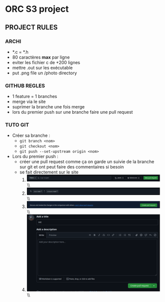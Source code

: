 # ORC S3 project


## PROJECT RULES

### ARCHI

- \*.c = \*.h
- 80 caractères **__max__** par ligne
- eviter les fichier c de +200 lignes
- mettre .out sur les exécutable
- put .png file un /photo directory

### GITHUB REGLES

- 1 feature = 1 branches
- merge via le site
- suprimer la branche une fois merge
- lors du premier push sur une branche faire une pull request

### TUTO GIT

* Créer sa branche :
    * `git branch <nom>`
    * `git checkout <nom>`
    * `git push --set-upstream origin <nom>`
* Lors du premier push :
    * créer une pull request comme ça on garde un suivie de la branche sur git
      et ont peut faire des commentaires si besoin
    * se fait directement sur le site
        1. ![](photoREADME/newpull.png "")\\\\
        2. ![](photoREADME/select.png "")\\\\
        3. ![](photoREADME/create.png "")\\\\
        4. ![](photoREADME/createoff.png "")\\\\
